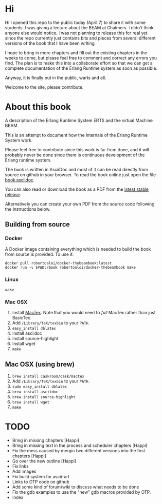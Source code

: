 # Hi

Hi I opened this repo to the public today (April 7) to share it with some students. I was giving a lecture about the BEAM at Chalmers. I didn't think anyone else would notice. I was not planning to release this for real yet since the repo currently just contains bits and pieces from several different versions of the book that I have been writing.

I hope to bring in more chapters and fill out the existing chapters in the weeks to come, but please feel free to comment and correct any errors you find. The plan is to make this into a collaborate effort so that we can get a complete documentation of the Erlang Runtime system as soon as possible.

Anyway, it is finally out in the public, warts and all.

Welcome to the site, please contribute.

# About this book
A description of the Erlang Runtime System ERTS and the virtual Machine BEAM.

This is an attempt to document how the internals of the Erlang Runtime
System work.

Please feel free to contribute since this work is far from done, and
it will probably never be done since there is continuous development
of the Erlang runtime system.

The book is written in AsciiDoc and most of it can be read directly
from source on github in your browser. To read the book online just
open the file [book.asciidoc](book.asciidoc).

You can also read or download the book as a PDF from the [latest
stable release](https://github.com/happi/theBeamBook/releases/latest).

Alternatively you can create your own PDF from the source code
following the instructions below.

## Building from source

### Docker

A Docker image containing everything
which is needed to build the book from source is provided. To use it:

```shell
docker pull robertoaloi/docker-thebeambook:latest
docker run -v $PWD:/book robertoaloi/docker-thebeambook make
```

### Linux

```shell
make
```

### Mac OSX

1. Install [MacTex](http://www.tug.org/mactex/). Note that you would need to _full_ MacTex rather than just BasicTex.
1. Add `/Library/TeX/texbin` to your `PATH`.
1. `easy_install dblatex`
1. Install asciidoc
1. Install source-highlight
1. Install wget
1. `make`

## Mac OSX (using brew)

1. `brew install Caskroom/cask/mactex`
1. Add `/Library/TeX/texbin` to your `PATH`.
1. `sudo easy_install dblatex`
1. `brew install asciidoc`
1. `brew install source-highlight`
1. `brew install wget`
1. `make`

 # TODO
 * Bring in missing chapters [Happi]
 * Bring in missing text in the process and scheduler chapters [Happi]
 * Fix the mess caused by mergin two different versions into the first chapters [Happi]
 * Go over the new outline [Happi]
 * Fix links
 * Add images
 * Fix build system for ascii-art
 * Links to OTP code on github
 * Add some kind of forum/wiki to discuss what needs to be done
 * Fix the gdb examples to use the "new" gdb macros provided by OTP.
 * Index
 
